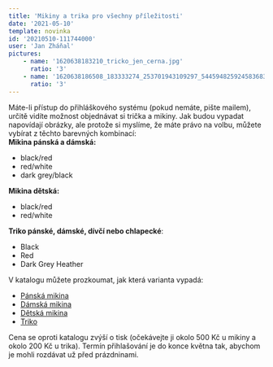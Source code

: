 ```yaml
---
title: 'Mikiny a trika pro všechny příležitosti'
date: '2021-05-10'
template: novinka
id: '20210510-111744000'
user: 'Jan Zháňal'
pictures:
    - name: '1620638183210_tricko_jen_cerna.jpg'
      ratio: '3'
    - name: '1620638186508_183333274_253701943109297_5445948259245836837_n.jpg'
      ratio: '3'
---
```

Máte-li přístup do přihláškového systému (pokud nemáte, pište mailem), určitě vidíte možnost objednávat si trička a mikiny. Jak budou vypadat napovídají obrázky, ale protože si myslíme, že máte právo na volbu, můžete vybírat z těchto barevných kombinací:  
**Mikina pánská a dámská:**

*   black/red
*   red/white
*   dark grey/black

**Mikina dětská:**

*   black/red
*   red/white

**Triko pánské, dámské, dívčí nebo chlapecké**:

*   Black
*   Red
*   Dark Grey Heather

V katalogu můžete prozkoumat, jak která varianta vypadá:

*   [Pánská mikina](https://www.aroshop.eu/Panska-mikina-s-kontrastni-kapuci-K446-d2900.htm)
*   [Dámská mikina](https://www.aroshop.eu/Damska-mikina-s-kontrastni-kapuci-K465-d2899.htm)
*   [Dětská mikina](https://www.aroshop.eu/Detska-mikina-s-kontrastni-kapuci-K453-d2901.htm)
*   [Triko](https://aroshop.alltextiles.eu/en/Product-Line/Basic-T-Shirts/Roundneck/Men-s-Premium-T.html)

Cena se oproti katalogu zvýší o tisk (očekávejte ji okolo 500 Kč u mikiny a okolo 200 Kč u trika). Termín přihlašování je do konce května tak, abychom je mohli rozdávat už před prázdninami.
